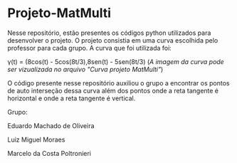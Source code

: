 # Projeto-MatMulti

Nesse repositório, estão presentes os códigos python utilizados para desenvolver o projeto. O projeto consistia em uma curva escolhida pelo professor para cada grupo. A curva que foi utilizada foi:

γ(t) = (8cos(t) - 5cos(8t/3),8sen(t) - 5sen(8t/3) (*A imagem da curva pode ser vizualizada no arquivo "Curva projeto MatMulti"*)

O código presente nesse repositório auxiliou o grupo a encontrar os pontos de auto interseção dessa curva além dos pontos onde a reta tangente é horizontal e onde a reta tangente é vertical.

Grupo:

Eduardo Machado de Oliveira

Luiz Miguel Moraes

Marcelo da Costa Poltronieri
